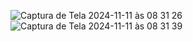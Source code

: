 ![Captura de Tela 2024-11-11 às 08 31 26](https://github.com/user-attachments/assets/49029d35-6840-436e-b167-89bea4183e37)
![Captura de Tela 2024-11-11 às 08 31 39](https://github.com/user-attachments/assets/89004cf0-203b-4eab-8ce9-27a080a5db06)
